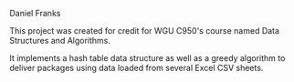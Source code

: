 Daniel Franks

This project was created for credit for WGU C950's course
named Data Structures and Algorithms.

It implements a hash table data structure as well as a
greedy algorithm to deliver packages using data loaded from several 
Excel CSV sheets.
